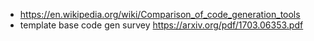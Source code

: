 - https://en.wikipedia.org/wiki/Comparison_of_code_generation_tools
- template base code gen survey https://arxiv.org/pdf/1703.06353.pdf
